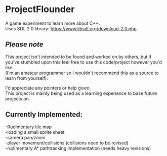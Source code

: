 ProjectFlounder
===============

A game experiment to learn more about C++.  
Uses SDL 2.0 library: https://www.libsdl.org/download-2.0.php


*Please note*
-------------------------------------------
This project isn't intended to be found and worked on by others, but if you've stumbled upon this
feel free to use this code/project however you'd like.   
(I'm an amateur programmer so I wouldn't recommend this as a source to learn from yourself).  
  
I'd appreciate any pointers or help given.   
This project is mainly being used as a learning experience to base future projects on.


Currently Implemented:
----------------------
-Rudimentary tile map  
-loading a small sprite sheet  
-camera pan/zoom  
-player movement/collisions (collisions need to be revised)  
-rudimentary A* pathtracking implementation (needs heavy revisions)  
